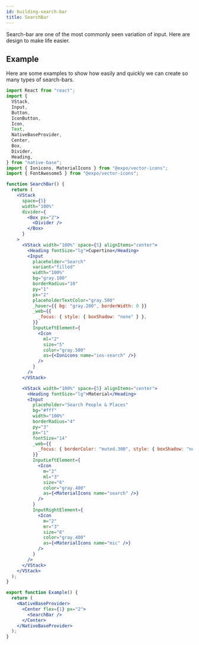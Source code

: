 ```yaml
---
id: building-search-bar
title: SearchBar
---
```


Search-bar are one of the most commonly seen variation of input. Here are design to make life easier.

## Example

Here are some examples to show how easily and quickly we can create so many types of search-bars.

<!--
![https://s3-us-west-2.amazonaws.com/secure.notion-static.com/b4c4662d-8a9c-48a2-817d-000ff8f5f6b6/Screenshot_2021-01-18_at_7.51.08_PM.png](https://s3-us-west-2.amazonaws.com/secure.notion-static.com/b4c4662d-8a9c-48a2-817d-000ff8f5f6b6/Screenshot_2021-01-18_at_7.51.08_PM.png) -->

```jsx isLive
import React from "react";
import {
  VStack,
  Input,
  Button,
  IconButton,
  Icon,
  Text,
  NativeBaseProvider,
  Center,
  Box,
  Divider,
  Heading,
} from "native-base";
import { Ionicons, MaterialIcons } from "@expo/vector-icons";
import { FontAwesome5 } from "@expo/vector-icons";

function SearchBar() {
  return (
    <VStack
      space={5}
      width="100%"
      divider={
        <Box px="2">
          <Divider />
        </Box>
      }
    >
      <VStack width="100%" space={5} alignItems="center">
        <Heading fontSize="lg">Cupertino</Heading>
        <Input
          placeholder="Search"
          variant="filled"
          width="100%"
          bg="gray.100"
          borderRadius="10"
          py="1"
          px="2"
          placeholderTextColor="gray.500"
          _hover={{ bg: "gray.200", borderWidth: 0 }}
          _web={{
            _focus: { style: { boxShadow: "none" } },
          }}
          InputLeftElement={
            <Icon
              ml="2"
              size="5"
              color="gray.500"
              as={<Ionicons name="ios-search" />}
            />
          }
        />
      </VStack>

      <VStack width="100%" space={5} alignItems="center">
        <Heading fontSize="lg">Material</Heading>
        <Input
          placeholder="Search People & Places"
          bg="#fff"
          width="100%"
          borderRadius="4"
          py="3"
          px="1"
          fontSize="14"
          _web={{
            _focus: { borderColor: "muted.300", style: { boxShadow: "none" } },
          }}
          InputLeftElement={
            <Icon
              m="2"
              ml="3"
              size="6"
              color="gray.400"
              as={<MaterialIcons name="search" />}
            />
          }
          InputRightElement={
            <Icon
              m="2"
              mr="3"
              size="6"
              color="gray.400"
              as={<MaterialIcons name="mic" />}
            />
          }
        />
      </VStack>
    </VStack>
  );
}

export function Example() {
  return (
    <NativeBaseProvider>
      <Center flex={1} px="2">
        <SearchBar />
      </Center>
    </NativeBaseProvider>
  );
}
```
